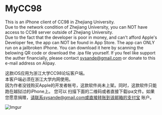 MyCC98
======

This is an iPhone client of CC98 in Zhejiang University.  
Due to the network condition of Zhejiang University, you can NOT have access to CC98 server outside of 
Zhejiang University.  
Due to the fact that the developer is poor in money, and can't afford Apple's Developer fee, the app 
can NOT be found in App Store. The app can ONLY run on a jailbroken iPhone. You can download it here 
by scanning the belowing QR code or download the .ipa file yourself. If you feel like support the 
auther financially, please contact sysande@gmail.com or donate to this e-mail address on Alipay.  

这款iOS应用为浙江大学CC98论坛客户端。  
本客户端必须在浙江大学内网使用。  
因为作者没钱购买Apple的开发者帐号，这款软件尚未上架。同时，这款软件只能跑在越狱过的iPhone上。 您可以
扫描下面的二维码或者直接下载ipa文件。如果您愿意捐赠，请联系sysande@gmail.com或直接转账到该邮箱的支付宝
账户。  

![Imgur](http://i.imgur.com/n7XGyWB.png)
